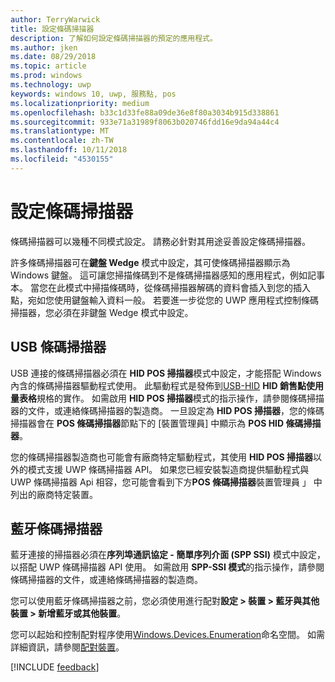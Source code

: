 ```yaml
---
author: TerryWarwick
title: 設定條碼掃描器
description: 了解如何設定條碼掃描器的預定的應用程式。
ms.author: jken
ms.date: 08/29/2018
ms.topic: article
ms.prod: windows
ms.technology: uwp
keywords: windows 10, uwp, 服務點, pos
ms.localizationpriority: medium
ms.openlocfilehash: b33c1d33fe88a09de36e8f80a3034b915d338861
ms.sourcegitcommit: 933e71a31989f8063b020746fdd16e9da94a44c4
ms.translationtype: MT
ms.contentlocale: zh-TW
ms.lasthandoff: 10/11/2018
ms.locfileid: "4530155"
---
```

# <a name="configure-a-barcode-scanner"></a>設定條碼掃描器

條碼掃描器可以幾種不同模式設定。  請務必針對其用途妥善設定條碼掃描器。

許多條碼掃描器可在**鍵盤 Wedge** 模式中設定，其可使條碼掃描器顯示為 Windows 鍵盤。  這可讓您掃描條碼到不是條碼掃描器感知的應用程式，例如記事本。  當您在此模式中掃描條碼時，從條碼掃描器解碼的資料會插入到您的插入點，宛如您使用鍵盤輸入資料一般。  若要進一步從您的 UWP 應用程式控制條碼掃描器，您必須在非鍵盤 Wedge 模式中設定。

## <a name="usb-barcode-scanner"></a>USB 條碼掃描器
USB 連接的條碼掃描器必須在 **HID POS 掃描器**模式中設定，才能搭配 Windows 內含的條碼掃描器驅動程式使用。 此驅動程式是發佈到[USB-HID](http://www.usb.org/developers/hidpage/) **HID 銷售點使用量表格**規格的實作。  如需啟用 **HID POS 掃描器**模式的指示操作，請參閱條碼掃描器的文件，或連絡條碼掃描器的製造商。  一旦設定為 **HID POS 掃描器**，您的條碼掃描器會在 **POS 條碼掃描器**節點下的 \[裝置管理員\] 中顯示為 **POS HID 條碼掃描器**。

您的條碼掃描器製造商也可能會有廠商特定驅動程式，其使用 **HID POS 掃描器**以外的模式支援 UWP 條碼掃描器 API。  如果您已經安裝製造商提供驅動程式與 UWP 條碼掃描器 Api 相容，您可能會看到下方**POS 條碼掃描器**裝置管理員 」 中列出的廠商特定裝置。

## <a name="bluetooth-barcode-scanner"></a>藍牙條碼掃描器
藍牙連接的掃描器必須在**序列埠通訊協定 - 簡單序列介面 (SPP SSI)** 模式中設定，以搭配 UWP 條碼掃描器 API 使用。  如需啟用 **SPP-SSI 模式**的指示操作，請參閱條碼掃描器的文件，或連絡條碼掃描器的製造商。

您可以使用藍牙條碼掃描器之前，您必須使用進行配對**設定 > 裝置 > 藍牙與其他裝置 > 新增藍牙或其他裝置**。

您可以起始和控制配對程序使用[Windows.Devices.Enumeration](https://docs.microsoft.com/uwp/api/windows.devices.enumeration)命名空間。  如需詳細資訊，請參閱[配對裝置](https://docs.microsoft.com/windows/uwp/devices-sensors/pair-devices)。

[!INCLUDE [feedback](./includes/pos-feedback.md)]